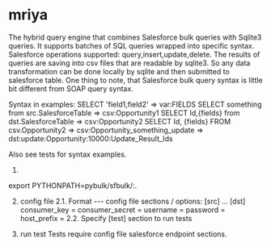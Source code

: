 # mriya
The hybrid query engine that combines Salesforce bulk queries with
Sqlite3 queries. It supports batches of SQL queries wrapped into
specific syntax. Salesforce operations supported:
query,insert,update,delete. The results of queries are saving into
csv files that are readable by sqlite3. So any data transformation can
be done locally by sqlite and then submitted to salesforce table. One
thing to note, that Salesforce bulk query syntax is little bit
different from SOAP query syntax.

Syntax in examples:
SELECT 'field1,field2' => var:FIELDS
SELECT something from src.SalesforceTable => csv:Opportunity1
SELECT Id,{fields} from dst.SalesforceTable => csv:Opportunity2
SELECT Id, {fields} FROM csv.Opportunity2 => csv:Opportunity_something_update => dst:update:Opportunity:10000:Update_Result_Ids

Also see tests for syntax examples.

1. 
export PYTHONPATH=pybulk/sfbulk/:.

2. config file
2.1. Format
--- config file sections / options:
[src]
...
[dst]
consumer_key = 
consumer_secret = 
username = 
password = 
host_prefix = 
2.2. Specify [test] section to run tests

3. run test
Tests require config file salesforce endpoint sections.

